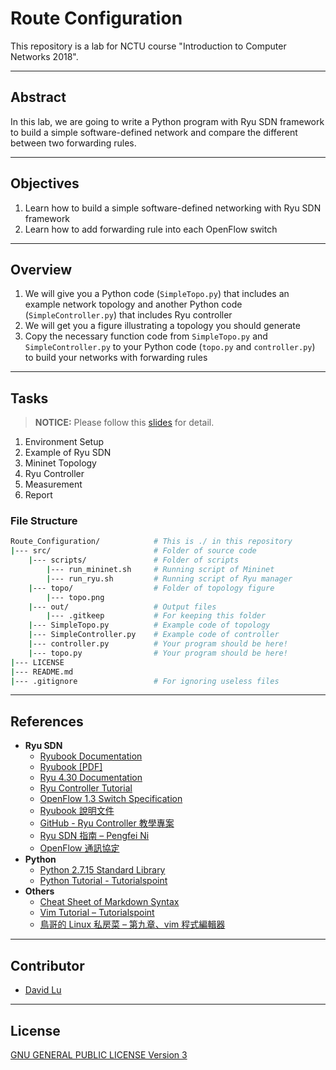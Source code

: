 # Route Configuration

This repository is a lab for NCTU course "Introduction to Computer Networks 2018".

---
## Abstract

In this lab, we are going to write a Python program with Ryu SDN framework to build a simple software-defined network and compare the different between two forwarding rules.

---
## Objectives

1. Learn how to build a simple software-defined networking with Ryu SDN framework
2. Learn how to add forwarding rule into each OpenFlow switch

---
## Overview

1. We will give you a Python code (`SimpleTopo.py`) that includes an example network topology and another Python code (`SimpleController.py`) that includes Ryu controller
2. We will get you a figure illustrating a topology you should generate
3. Copy the necessary function code from `SimpleTopo.py` and `SimpleController.py` to your Python code (`topo.py` and `controller.py`) to build your networks with forwarding rules

---
## Tasks

> **NOTICE:** Please follow this [slides](Tasks.pdf) for detail.

1. Environment Setup
2. Example of Ryu SDN
3. Mininet Topology
4. Ryu Controller
5. Measurement
6. Report

### File Structure

```bash
Route_Configuration/            # This is ./ in this repository
|--- src/                       # Folder of source code
    |--- scripts/               # Folder of scripts
        |--- run_mininet.sh     # Running script of Mininet
        |--- run_ryu.sh         # Running script of Ryu manager
    |--- topo/                  # Folder of topology figure
        |--- topo.png
    |--- out/                   # Output files
        |--- .gitkeep           # For keeping this folder
    |--- SimpleTopo.py          # Example code of topology
    |--- SimpleController.py    # Example code of controller
    |--- controller.py          # Your program should be here!
    |--- topo.py                # Your program should be here!
|--- LICENSE
|--- README.md
|--- .gitignore                 # For ignoring useless files
```

---
## References

* **Ryu SDN**
    * [Ryubook Documentation](https://osrg.github.io/ryu-book/en/html/)
    * [Ryubook [PDF]](https://osrg.github.io/ryu-book/en/Ryubook.pdf)
    * [Ryu 4.30 Documentation](https://github.com/mininet/mininet/wiki/Introduction-to-Mininet)
    * [Ryu Controller Tutorial](http://sdnhub.org/tutorials/ryu/)
    * [OpenFlow 1.3 Switch Specification](https://www.opennetworking.org/wp-content/uploads/2014/10/openflow-spec-v1.3.0.pdf)
    * [Ryubook 說明文件](https://osrg.github.io/ryu-book/zh_tw/html/)
    * [GitHub - Ryu Controller 教學專案](https://github.com/OSE-Lab/Learning-SDN/blob/master/Controller/Ryu/README.md)
    * [Ryu SDN 指南 – Pengfei Ni](https://feisky.gitbooks.io/sdn/sdn/ryu.html)
    * [OpenFlow 通訊協定](https://osrg.github.io/ryu-book/zh_tw/html/openflow_protocol.html)
* **Python**
    * [Python 2.7.15 Standard Library](https://docs.python.org/2/library/index.html)
    * [Python Tutorial - Tutorialspoint](https://www.tutorialspoint.com/python/)
* **Others**
    * [Cheat Sheet of Markdown Syntax](https://www.markdownguide.org/cheat-sheet)
    * [Vim Tutorial – Tutorialspoint](https://www.tutorialspoint.com/vim/index.htm)
    * [鳥哥的 Linux 私房菜 – 第九章、vim 程式編輯器](http://linux.vbird.org/linux_basic/0310vi.php)

---
## Contributor

* [David Lu](https://github.com/yungshenglu)

---
## License

[GNU GENERAL PUBLIC LICENSE Version 3](LICENSE)